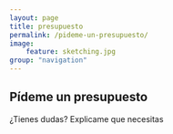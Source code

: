 ```yaml
---
layout: page
title: presupuesto
permalink: /pideme-un-presupuesto/
image:
    feature: sketching.jpg
group: "navigation"
---
```


<h2>Pídeme un presupuesto<br></h2>
¿Tienes dudas?
Explicame que necesitas 
